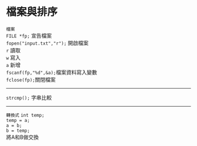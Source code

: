 # 檔案與排序
`檔案`\
`FILE *fp;` 宣告檔案\
`fopen("input.txt","r");` 開啟檔案\
`r` 讀取\
`w` 寫入\
`a` 新增\
`fscanf(fp,"%d",&a);`檔案資料寫入變數\
`fclose(fp);`關閉檔案
***
`strcmp();` 字串比較
***
`轉換式`
`int temp;`\
`temp = a;`\
`a = b;`\
`b = temp;`\
將A和B做交換

